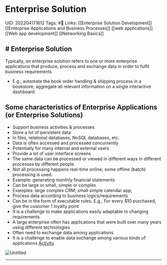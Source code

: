 # Enterprise Solution
UID: 202204171612
Tags: #🌱 
Links: [[Enterprise Solution Development]] [[Enterprise Applications and Business Processes]] [[web applications]] [[Web app development]] [[Networking Basics]]
## # Enterprise Solution

Typically, an enterprise solution refers to one or more enterprise applications that  produce, process and exchange data in  order to fulfil business requirements
- E.g., automate the book order handling & shipping process in a bookstore; aggregate all relevant information on a single interactive dashboard

## Some characteristics of Enterprise Applications (or Enterprise Solutions)
- Support business activities & processes
- Store a lot of persistent data
- In files, relational databases, NoSQL databases, etc.
- Data is often accessed and processed concurrently
- Potentially for many internal and external users
- Provide a lot of user interface screens
- The same data can be processed or viewed in different ways in different processes by different people.
- Not all processing happens real-time online;
some offline (batch) processing is used.
- Example: generating monthly financial statements
- Can be large or small, simple or complex
- Examples: large complex CRM; small simple calendar app;
- Process data according to business logics/requirements
- Can be in the form of executable rules. E.g., For every $10 purchased, give the customer 1 loyalty point
- It is a challenge to make applications easily adaptable to changing requirements
- A large enterprise often has applications that were built over many years using different technologies
- Often need to exchange data among applications
- It is a challenge to enable data exchange among various kinds of applications
[Activity](Enterprise%209b3bb/Activity%2073d8b.md)

![Untitled](Enterprise%209b3bb/Untitled%202.png)

---
